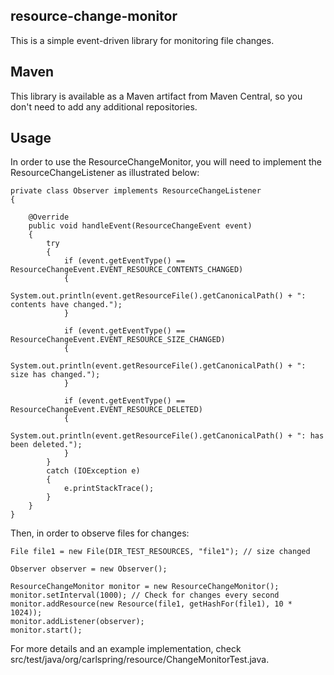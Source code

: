 
## resource-change-monitor

This is a simple event-driven library for monitoring file changes.

## Maven

This library is available as a Maven artifact from Maven Central, so you don't need to add any additional repositories.

## Usage

In order to use the ResourceChangeMonitor, you will need to implement the ResourceChangeListener as illustrated below:

    private class Observer implements ResourceChangeListener
    {

        @Override
        public void handleEvent(ResourceChangeEvent event)
        {
            try
            {
                if (event.getEventType() == ResourceChangeEvent.EVENT_RESOURCE_CONTENTS_CHANGED)
                {
                    System.out.println(event.getResourceFile().getCanonicalPath() + ": contents have changed.");
                }

                if (event.getEventType() == ResourceChangeEvent.EVENT_RESOURCE_SIZE_CHANGED)
                {
                    System.out.println(event.getResourceFile().getCanonicalPath() + ": size has changed.");
                }

                if (event.getEventType() == ResourceChangeEvent.EVENT_RESOURCE_DELETED)
                {
                    System.out.println(event.getResourceFile().getCanonicalPath() + ": has been deleted.");
                }
            }
            catch (IOException e)
            {
                e.printStackTrace();
            }
        }
    }

Then, in order to observe files for changes:

    File file1 = new File(DIR_TEST_RESOURCES, "file1"); // size changed

    Observer observer = new Observer();

    ResourceChangeMonitor monitor = new ResourceChangeMonitor();
    monitor.setInterval(1000); // Check for changes every second
    monitor.addResource(new Resource(file1, getHashFor(file1), 10 * 1024));
    monitor.addListener(observer);
    monitor.start();

For more details and an example implementation, check src/test/java/org/carlspring/resource/ChangeMonitorTest.java.


